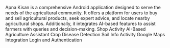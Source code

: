 Apna Kisan is a comprehensive Android application designed to serve the needs of the agricultural community. It offers a platform for users to buy and sell agricultural products, seek expert advice, and locate nearby agricultural shops. Additionally, it integrates AI-based features to assist farmers with queries and decision-making.
 Shop Activity
AI-Based Agriculture Assistant
Crop Disease Detection
Soil Info Activity
Google Maps Integration
 Login and Authentication
